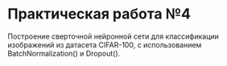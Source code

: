 # Практическая работа №4 
Построение сверточной нейронной сети для классификации изображений из датасета CIFAR-100, с использованием BatchNormalization() и Dropout().

